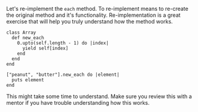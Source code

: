 Let's re-implement the `each` method. To re-implement means to re-create the original method and it's functionality. Re-implementation is a great exercise that will help you truly understand how the method works.

```
class Array
  def new_each
    0.upto(self.length - 1) do |index|
      yield self[index]
    end
  end
end

["peanut", "butter"].new_each do |element|
  puts element
end
```

This might take some time to understand. Make sure you review this with a mentor if you have trouble understanding how this works.
